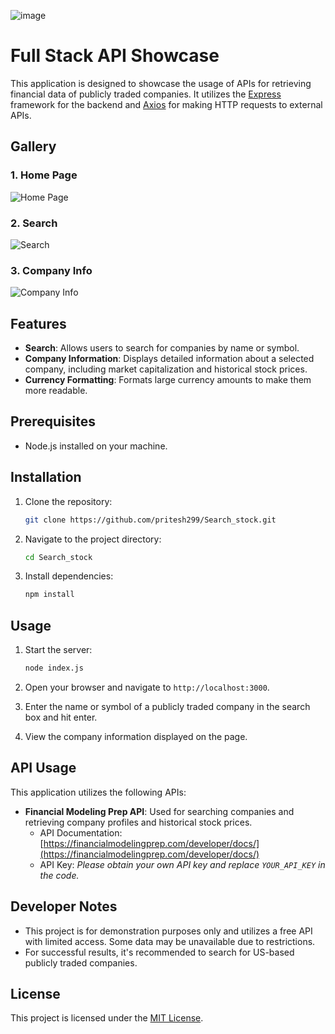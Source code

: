 ![image](https://github.com/pritesh299/Search_stock/assets/129420569/72b37082-7c62-43be-b490-e94a2f70835d)
# Full Stack API Showcase

This application is designed to showcase the usage of APIs for retrieving financial data of publicly traded companies. It utilizes the [Express](https://expressjs.com/) framework for the backend and [Axios](https://github.com/axios/axios) for making HTTP requests to external APIs.


## Gallery

### 1. Home Page

![Home Page](https://github.com/pritesh299/Search_stock/assets/129420569/02c4cdd5-481a-45fa-b721-f0524594b0ff)

### 2. Search

![Search](https://github.com/pritesh299/Search_stock/assets/129420569/58005775-cffb-4ec8-a87b-5d09dd290e19)

### 3. Company Info

![Company Info](https://github.com/pritesh299/Search_stock/assets/129420569/e7c6a844-8f06-44ec-9c97-3c5b2198818e)


## Features

- **Search**: Allows users to search for companies by name or symbol.
- **Company Information**: Displays detailed information about a selected company, including market capitalization and historical stock prices.
- **Currency Formatting**: Formats large currency amounts to make them more readable.

## Prerequisites

- Node.js installed on your machine.

## Installation

1. Clone the repository:

   ```bash
   git clone https://github.com/pritesh299/Search_stock.git
   ```

2. Navigate to the project directory:

   ```bash
   cd Search_stock
   ```

3. Install dependencies:

   ```bash
   npm install
   ```

## Usage

1. Start the server:

   ```bash
   node index.js
   ```

2. Open your browser and navigate to `http://localhost:3000`.

3. Enter the name or symbol of a publicly traded company in the search box and hit enter.

4. View the company information displayed on the page.

## API Usage

This application utilizes the following APIs:

- **Financial Modeling Prep API**: Used for searching companies and retrieving company profiles and historical stock prices.
  - API Documentation: [https://financialmodelingprep.com/developer/docs/](https://financialmodelingprep.com/developer/docs/)
  - API Key: *Please obtain your own API key and replace `YOUR_API_KEY` in the code.*

## Developer Notes

- This project is for demonstration purposes only and utilizes a free API with limited access. Some data may be unavailable due to restrictions.
- For successful results, it's recommended to search for US-based publicly traded companies.

## License

This project is licensed under the [MIT License](LICENSE).








